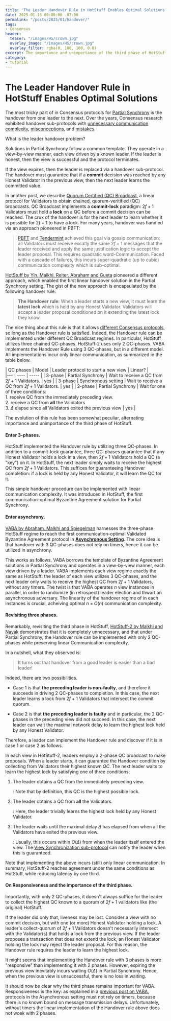 ```yaml
---
title: 'The Leader Handover Rule in HotStuff Enables Optimal Solutions'
date: 2025-01-16 00:00:00 -07:00
permalink: "/posts/2025/01/handover/"
tags:
- Consensus
header:
  teaser: "/images/HS/crown.jpg"
  overlay_image: "/images/HS/crown.jpg"
  overlay_filter: rgba(0, 100, 100, 0.8)
excerpt: The importance and unimportance of the third phase of HotStuff
category:
- tutorial
---
```

# The Leader Handover Rule in HotStuff Enables Optimal Solutions

The most tricky part of in Consensus protocols for [Partial Synchrony](https://malkhi.com/posts/2025/01/models/) is the handover from one leader to the next. Over the years, Consensus research exhibited handover sub-protocols with [unnecessary communication complexity](https://decentralizedthoughts.github.io/2023-04-01-hotstuff-2/), [misconceptions](https://malkhi.com/posts/2016/08/flexible-paxos/), and [mistakes](https://malkhi.com/posts/2017/12/bft-broken).

What is the leader handover problem?

Solutions in Partial Synchrony follow a common template. 
They operate in a view-by-view manner, each view driven by a known leader. 
If the leader is honest, then the view is successful
and the protocol terminates.

If the view expires, then the leader is replaced via a handover sub-protocol.
The handover must guarantee that if a **commit** decision was reached by any Honest Validator in the previous view, then the next leader learns the committed value. 

In another post, we describe [Quorum Certified (QC) Broadcast](https://malkhi.com/posts/2025/01/vpcbc/),
a linear protocol for Validators to obtain chained, quorum-veritified (QC) broadcasts. 
QC Broadcast implements a **commit-lock** paradigm: $2f+1$ Validators must hold a **lock** on a QC before a commit decision can be reached.
The crux of the handover is for the next leader to learn whether it is possible for $2f+1$ to have a lock. For many years, handover was handled via an approach pioneered in PBFT:

> [PBFT](https://api.semanticscholar.org/CorpusID:221599614) and [Tendermint](https://api.semanticscholar.org/CorpusID:59082906) achieved this goal via gossip communication: all Validators must receive excatly the same $2f+1$ messages that the leader received and apply the same justification logic to accept the leader proposal. This requires quadratic word-Communication.
> Faced with a cascade of failures, this incurs super-quadratic (up to cubic) communication
    complexity which is sub-optimal.


[HotStuff  by Yin, Malkhi, Reiter, Abraham and Gueta](https://api.semanticscholar.org/CorpusID:197644531) pioneered a different approach, which enabled the first linear handover solution in the Partial Synchrony setting. The gist of the new approach is encapsulated by the following handover rule:

>**The Handover rule:**  When a leader starts a new view, it must learn the **latest lock** which is held by any Honest Validator. Validators will accept a leader proposal conditioned on it extending the latest lock they know.

The nice thing about this rule is that it allows [different Consensus protocols](https://malkhi.com/posts/2025/01/hs-from-vpcbc/), so long as the Handover rule is satisfied.
Indeed, the Handover rule can be implemented under different QC Broadcast regimes. 
In particular, HotStuff utilizes three chained QC-phases. HotStuff-2 uses only 2 QC-phases.
VABA implements the Handover Rule using 3 QC-phases, but in a different model. 
All implementations incur only linear communication, as summarized in the table below.

| QC phases | Model | Leader protocol to start a new view | Linear? |  
|--- | ---- | ----- | 
| 3-phase | Partial Synchrony | Wait to receive a QC from $2f+1$ Validators. | yes | 
| 3-phase | Synchronous setting | Wait to receive a QC from $2f+1$ Validators. | yes | 
| 2-phase | Partial Synchrony | Wait for one of three conditions: <br> 1. receive QC from the immediately preceding view.<br> 2. receive a QC from **all** the Validators <br> 3. $\Delta$ elapse since all Validators exited the previous view | yes  |

The evolution of this rule has been somewhat peculiar, alternating importance and unimportance of the third phase of HotStuff.

#### Enter 3-phases.

HotStuff implemented the Handover rule by utilizing three QC-phases.
In addition to a commit-lock guarantee, three QC-phases guarantee that if any Honest Validator holds a lock in a view, then $2f+1$ Validators hold a QC (a "key") on it. 
In HotStuff, the next leader simply waits to receive the highest QC from $2f+1$ Validators. 
This suffices for guaranteeing Handover completion: if a lock is held by any Honest Validator, it will learn the QC for it.

This simple handover procedure can be implemented with linear communication complexity. 
It was introduced in HotStuff, the first communication-optimal Byzantine Agreement solution for Partial Synchrony.

#### Enter asynchrony.

[VABA by Abraham, Malkhi and Spiegelman](https://malkhi.com/posts/2025/01/from-hs-to-vaba/) harnesses the three-phase HotStuff regime to reach the first communication-optimal Validated Byzantine Agreement protocol in [**Asynchronous Setting**](https://malkhi.com/posts/2025/01/models/). The core idea is that handover with 3 QC-phases does not rely on timers, hence it can be utilized in asynchrony. 
    
This works as follows. VABA borrows the template of Byzantine Agreement solutions in 
Partial Synchrony and operates in a view-by-view manner, each view driven by a leader. 
VABA implements each view regime exactly the same as HotStuff: 
the leader of each view utilizes 3 QC-phases, and
the next leader only waits to receive the highest QC from $2f+1$ Validators, without any timers.
The twist is that VABA operates $n$ view instances in parallel, in order to randomize (in retrospect) leader election and thwart an asynchronous adversary. The linearity of the handover regime of in each instances is crucial, acheiving optimal $n \times O(n)$ communication complexity.

#### Revisiting three phases.

Remarkably, revisiting the third phase in HotStuff, 
[HotStuff-2 by Malkhi and Nayak](https://malkhi.com/posts/2023/03/hs2/) 
demonstrates that it is completely unnecessary, and that under Partial Synchrony, the Handover rule can be implemented with only 2 QC-phases while preserving linear Communication complexity.

In a nutshell, what they observed is:

> It turns out that handover from a good leader is easier than a bad leader!

Indeed, there are two possibilities.

- Case 1 is that **the preceding leader is non-faulty**, and therefore it succeeds in driving 2 QC-phases to completion. In this case, the next leader learns a lock from $2f+1$ Validators that intersect the commit quorum.

- Case 2 is that **the preceding leader is faulty** and in particular, the 2 QC-phases in the preceding view did not succeed. In this case, the next leader can wait the maximal network delay to learn the highest lock held by any Honest Validator.

Therefore, a leader can implement the Handover rule and discover if it is in case 1 or case 2 as follows.

In each view in HotStuff-2, leaders employ a 2-phase QC broadcast to make proposals.
When a leader starts, it can guarantee the Handover condition by collecting from Validators their highest known $QC$.
The next leader waits to learn the highest lock by satisfying one of three conditions:

1. The leader obtains a QC from the immediately preceding view.

    : Note that by definition, this QC is the highest possible lock. 

2. The leader obtains a QC from **all** the Validators.

    : Here, the leader trivially learns the highest lock held by any Honest Validator.

3. The leader waits until the maximal delay $\Delta$ has elapsed from when all the Validators have exited the previous view. 

    : Usually, this occurs within $O(\Delta)$ from when the leader itself entered the view. The [View Synchronization sub-protocol](https://malkhi.com/posts/2022/11/pacemakers/) can notify the leader when this is guaranteed. 

Note that implementing the above incurs (still) only linear communication.
In summary, HotStuff-2 reaches agreement under the same conditions as HotStuff, while reducing latency by one third.

#### On Responsiveness and the importance of the third phase.

Importantly, with only 2 QC-phases, it doesn't always suffice for the leader to collect the highest QC known to a quorum of $2f+1$ validators like (the original) HotStuff. 

If the leader did only that, liveness may be lost. Consider a view with no commit decision, but with one (or more) Honest Validator holding a lock. A leader's collect-quorum of $2f+1$ Validators doesn't necessarily intersect with the Validator(s) that holds a lock from the previous view. If the leader proposes a transaction that does not extend the lock, an Honest Validator holding the lock may reject the leader proposal.
For this reason, the Handover rule requires the leader to learn the highest lock.

It might seems that implementing the Handover rule with 3 phases is more "responsive" than implementing it with 2 phases. However, expiring the previous view inevitably incurs waiting $O(\Delta)$ in Partial Synchrony. Hence, when the previous view is unsuccessful, there is no loss in waiting.

It should now be clear why the third phase remains important for VABA.
Responsiveness is the key: as explained in a [previous post on VABA](https://malkhi.com/posts/2025/01/from-hs-to-vaba/), protocols in the Asynchronous setting must not rely on timers, because there is no known bound on message transmission delays. Unfortunately, without timers the linear implementation of the Handover rule above does not woek with 2 phases.


